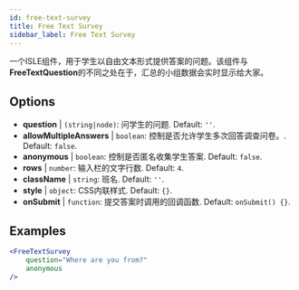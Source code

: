 ```yaml
---
id: free-text-survey 
title: Free Text Survey
sidebar_label: Free Text Survey
---
```


一个ISLE组件，用于学生以自由文本形式提供答案的问题。该组件与**FreeTextQuestion**的不同之处在于，汇总的小组数据会实时显示给大家。

## Options

* __question__ | `(string|node)`: 问学生的问题. Default: `''`.
* __allowMultipleAnswers__ | `boolean`: 控制是否允许学生多次回答调查问卷。. Default: `false`.
* __anonymous__ | `boolean`: 控制是否匿名收集学生答案. Default: `false`.
* __rows__ | `number`: 输入栏的文字行数. Default: `4`.
* __className__ | `string`: 班名. Default: `''`.
* __style__ | `object`: CSS内联样式. Default: `{}`.
* __onSubmit__ | `function`: 提交答案时调用的回调函数. Default: `onSubmit() {}`.


## Examples

```jsx live
<FreeTextSurvey 
    question="Where are you from?"
    anonymous
/>
``` 

